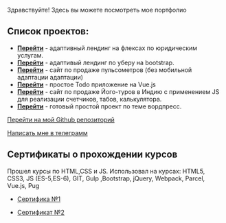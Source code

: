 Здравствуйте!
Здесь вы можете посмотреть мое портфолио

## Список проектов:

- **[Перейти](https://pullso.github.io/projects/landing_flex/)** - адаптивный лендинг на флексах по юридическим услугам.
- **[Перейти](https://pullso.github.io/projects/Uber_bootstrap/src/)** - адаптивый лендинг по уберу на bootstrap.
- **[Перейти](https://pullso.github.io/projects/Pulse_flex/dist)** - сайт по продаже пульсометров (без мобильной адаптации адаптации)
- **[Перейти](https://pullso.github.io/projects/vue-todo/)** - простое Todo приложение на Vue.js
- **[Перейти](https://pullso.github.io/projects/yoga_js/)** - сайт по продаже Його-туров в Индию с применением JS для реализации счетчиков, табов, калькулятора.
- **[Перейти](https://pullso.github.io/projects/Wordpress/)** - готовый простой проект по теме вордпресс.

[Перейти на мой Github репозиторий](https://github.com/pullso/pullso.github.io)

[Написать мне в телеграмм](https://t-do.ru/pullso/)

## Сертификаты о прохождении курсов

Прошел курсы по HTML,CSS и JS.
Использовал на курсах: HTML5, CSS3, JS (ES-5,ES-6), GIT, Gulp ,Bootstrap, jQuery, Webpack, Parcel, Vue.js, Pug

- [Сертифика №1](https://www.udemy.com/certificate/UC-fe0493a0-0124-4d23-a538-5c62b5903bcd)

- [Сертификат №2](https://www.udemy.com/certificate/UC-3f63b80f-0a14-4a56-a578-ea9f4151ea51/)
